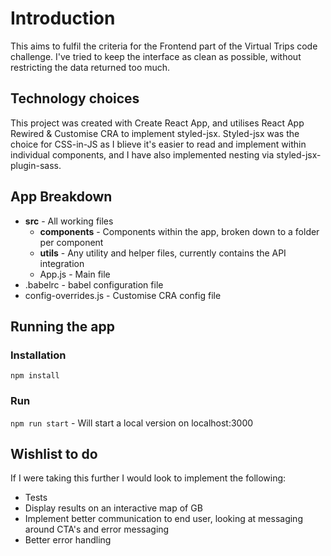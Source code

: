 # Introduction

This aims to fulfil the criteria for the Frontend part of the Virtual Trips code challenge.  I've tried to keep the interface as clean as possible, without restricting the data returned too much.

## Technology choices

This project was created with Create React App, and utilises React App Rewired & Customise CRA to implement styled-jsx.  Styled-jsx was the choice for CSS-in-JS as I blieve it's easier to read and implement within individual components, and I have also implemented nesting via styled-jsx-plugin-sass.

## App Breakdown

* __src__ - All working files
  * __components__ - Components within the app, broken down to a folder per component
  * __utils__ - Any utility and helper files, currently contains the API integration
  * App.js - Main file
* .babelrc - babel configuration file
* config-overrides.js - Customise CRA config file

## Running the app

### Installation

`npm install`

### Run

`npm run start` - Will start a local version on localhost:3000

## Wishlist to do

If I were taking this further I would look to implement the following:
* Tests
* Display results on an interactive map of GB
* Implement better communication to end user, looking at messaging around CTA's and error messaging
* Better error handling